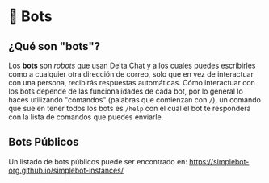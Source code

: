 # 🤖 Bots

## ¿Qué son "bots"?

Los **bots** son _robots_ que usan Delta Chat y a los cuales puedes escribirles como a cualquier otra dirección de correo, solo que en vez de interactuar con una
persona, recibirás respuestas automáticas. 
Cómo interactuar con los bots depende de las funcionalidades de cada bot, por lo general lo haces utilizando "comandos" (palabras que comienzan con `/`),
un comando que suelen tener todos los bots es `/help` con el cual el bot te responderá con la lista de comandos que puedes enviarle.

## Bots Públicos

Un listado de bots públicos puede ser encontrado en:
https://simplebot-org.github.io/simplebot-instances/
